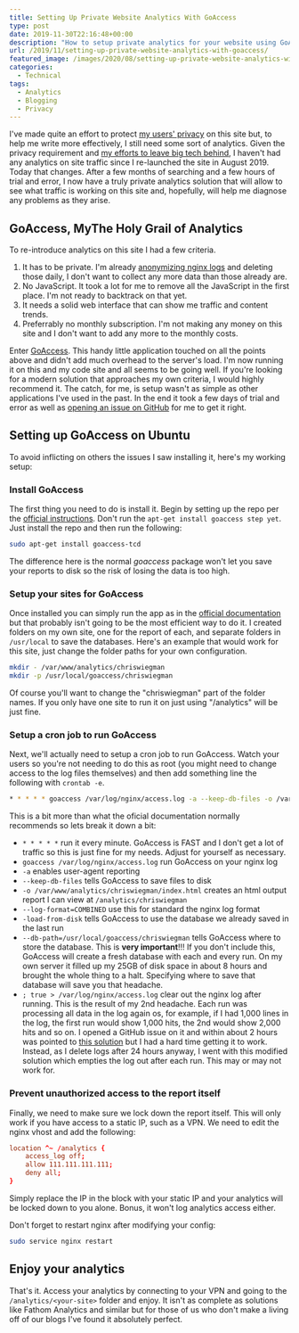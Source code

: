 ```yaml
---
title: Setting Up Private Website Analytics With GoAccess
type: post
date: 2019-11-30T22:16:48+00:00
description: "How to setup private analytics for your website using GoAccess and nginx."
url: /2019/11/setting-up-private-website-analytics-with-goaccess/
featured_image: /images/2020/08/setting-up-private-website-analytics-with-goaccess.jpg
categories:
  - Technical
tags:
  - Analytics
  - Blogging
  - Privacy
---
```


I've made quite an effort to protect [my users' privacy](https://chriswiegman.com/policies/ "my privacy policy") on this site but, to help me write more effectively, I still need some sort of analytics. Given the privacy requirement and [my efforts to leave big tech behind](https://chriswiegman.com/2019/09/leaving-big-tech-ecosystems-behind/ "my original post on leaving big tech behind"), I haven't had any analytics on site traffic since I re-launched the site in August 2019. Today that changes. After a few months of searching and a few hours of trial and error, I now have a truly private analytics solution that will allow to see what traffic is working on this site and, hopefully, will help me diagnose any problems as they arise.

## GoAccess, MyThe Holy Grail of Analytics

To re-introduce analytics on this site I  had a few criteria.

1. It has to be private. I'm already [anonymizing nginx logs](https://chriswiegman.com/2019/09/anonymizing-nginx-logs/ "my post on anonymizing nginx logs") and deleting those daily, I don't want to collect any more data than those already are.
2. No JavaScript. It took a lot for me to remove all the JavaScript in the first place. I'm not ready to backtrack on that yet.
3. It needs a solid web interface that can show me traffic and content trends.
4. Preferrably no monthly subscription. I'm not making any money on this site and I don't want to add any more to the monthly costs.

Enter [GoAccess](https://goaccess.io/). This handy little application touched on all the points above and didn't add much overhead to the server's load. I'm now running it on this and my code site and all seems to be going well. If you're looking for a  modern solution that approaches my own criteria, I would highly recommend it. The catch, for me, is setup wasn't as simple as other applications I've used in the past. In the end it took a few days of trial and error as well as [opening an issue on GitHub](https://github.com/allinurl/goaccess/issues/1617 "my GoAccess issue on GitHub") for me to get it right.

## Setting up GoAccess on Ubuntu

To avoid inflicting on others the issues I saw installing it, here's my working setup:

### Install GoAccess

The first thing you need to do is install it. Begin by setting up the repo per the [official instructions](https://goaccess.io/download#official-repo "Setting up the GoAccess Ubuntu repo"). Don't run the `apt-get install goaccess step yet`. Just install the repo and then run the following:

``` bash
sudo apt-get install goaccess-tcd
```

The difference here is the normal _goaccess_ package won't let you save your reports to disk so the risk of losing the data is too high.

### Setup your sites for GoAccess

Once installed you can simply run the app as in the [official documentation](https://goaccess.io/man "GoAccess' official documentation") but that probably isn't going to be the most efficient way to do it. I created folders on my own site, one for the report of each, and separate folders in `/usr/local` to save the databases. Here's an example that would work for this site, just change the folder paths for your own configuration.

``` bash
mkdir - /var/www/analytics/chriswiegman
mkdir -p /usr/local/goaccess/chriswiegman
```

Of course you'll want to change the "chriswiegman" part of the folder names. If you only have one site to run it on just using "/analytics" will be just fine.

### Setup a cron job to run GoAccess

Next, we'll actually need to setup a cron job to run GoAccess. Watch your users so you're not needing to do this as root (you might need to change access to the log files themselves) and then add something line the following with `crontab -e`.

``` bash
* * * * * goaccess /var/log/nginx/access.log -a --keep-db-files -o /var/www/analytics/chriswiegman/index.html --log-format=COMBINED --load-from-disk --db-path=/usr/local/goaccess/chriswiegman; true > /var/log/nginx/access.log
```

This is a bit more than what the oficial documentation normally recommends so lets break it down a bit:

* `* * * * *` run it every minute. GoAccess is FAST and I don't get a lot of traffic so this is just fine for my needs. Adjust for yourself as necessary.
* `goaccess /var/log/nginx/access.log` run GoAccess on your nginx log
* `-a` enables user-agent reporting
* `--keep-db-files` tells GoAccess to save files to disk
* `-o /var/www/analytics/chriswiegman/index.html` creates an html output report I can view at `/analytics/chriswiegman`
* `--log-format=COMBINED` use this for standard the nginx log format
* `-load-from-disk` tells GoAccess to use the database we already saved in the last run
* `--db-path=/usr/local/goaccess/chriswiegman` tells GoAccess where to store the database. This is __very important__!!! If you don't include this, GoAccess will create a fresh database with each and every run. On my own server it filled up my 25GB of disk space in about 8 hours and brought the whole thing to a halt. Specifying where to save that database will save you that headache.
* `; true > /var/log/nginx/access.log` clear out the nginx log after running. This is the result of my 2nd headache. Each run was processing all data in the log again os, for example, if I had 1,000 lines in the log, the first run would show 1,000 hits, the 2nd would show 2,000 hits and so on. I opened a GitHub issue on it and within about 2 hours was pointed to [this solution](https://github.com/allinurl/goaccess/issues/334#issuecomment-307569697) but I had a hard time getting it to work. Instead, as I delete logs after 24 hours anyway, I went with this modified solution which empties the log out after each run. This may or may not work for.

### Prevent unauthorized access to the report itself

Finally, we need to make sure we lock down the report itself. This will only work if you have access to a static IP, such as a VPN. We need to edit the nginx vhost and add the following:

``` conf
location ^~ /analytics {
    access_log off;
    allow 111.111.111.111;
    deny all;
}
```

Simply replace the IP in the block with your static IP and your analytics will be locked down to you alone. Bonus, it won't log analytics access either.

Don't forget to restart nginx after modifying your config:

```bash
sudo service nginx restart
```

## Enjoy your analytics

That's it. Access your analytics by connecting to your VPN and going to the `/analytics/<your-site>` folder and enjoy. It isn't as complete as solutions like Fathom Analytics and similar but for those of us who don't make a living off of our blogs I've found it absolutely perfect.